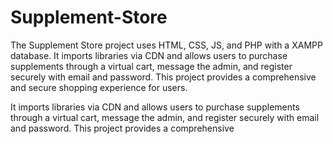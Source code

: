 # Supplement-Store
The Supplement Store project uses HTML, CSS, JS, and PHP with a XAMPP database. It imports libraries via CDN and allows users to purchase supplements through a virtual cart, message the admin, and register securely with email and password. This project provides a comprehensive and secure shopping experience for users.




It imports libraries via CDN and allows users to purchase supplements through a virtual cart, message the admin, and register securely with email and password. This project provides a comprehensive
